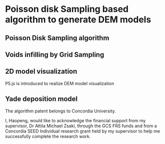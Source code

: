 # Poisson disk Sampling based algorithm to generate DEM models

## Poisson Disk Sampling algorithm

## Voids infilling by Grid Sampling

## 2D model visualization

P5.js is introduced to realize DEM model visualization

## Yade deposition model

The algorithm patent belongs to Concordia University.

I, Haopeng, would like to acknowledge the financial support from my supervisor, Dr Attila Michael Zsaki,
through the GCS FRS funds and from a Concordia SEED Individual research grant held by my supervisor to help
me successfully complete the research work.
